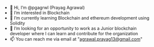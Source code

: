 - 👋 Hi, I’m @pgagrwl (Prayag Agrawal)  
- 👀 I’m interested in Blockchain 
- 🌱 I’m currently learning Blockchain and ethereum development using Solidity 
- 💞️ I’m looking for an opportunity to work as a Junior blockchain developer where I can learn and contribute for the organization
- 📫 You can reach me via email at "agrawal.prayag13@gmail.com"

<!---
pgagrwl/pgagrwl is a ✨ special ✨ repository because its `README.md` (this file) appears on your GitHub profile.
You can click the Preview link to take a look at your changes.
--->
